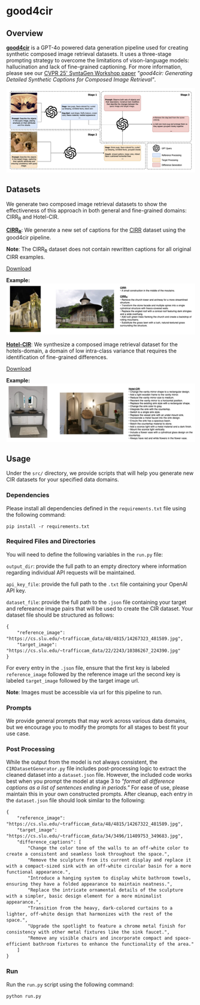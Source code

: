 # good4cir

## Overview

**<u>good4cir</u>** is a GPT-4o powered data generation pipeline used for creating synthetic composed image retrieval datasets. It uses a three-stage prompting strategy to overcome the limitations of vison-language models: hallucination and lack of fine-grained captioning. For more information, please see our [CVPR 25' SyntaGen Workshop paper](https://arxiv.org/abs/2503.17871) *"good4cir: Generating Detailed Synthetic Captions for Composed Image Retrieval"*.

![](examples/pipeline.png)

## Datasets

We generate two composed image retrieval datasets to show the effectiveness of this approach in both general and fine-grained domains: CIRR<sub>R</sub> and Hotel-CIR. 

**<u>CIRR<sub>R</sub></u>**: We generate a new set of captions for the [CIRR](https://github.com/Cuberick-Orion/CIRR) dataset using the good4cir pipeline.

**Note**: The CIRR<sub>R</sub> dataset does not contain rewritten captions for all original CIRR examples.

[Download](https://drive.google.com/drive/folders/15P3RKfajeLJHuehm3HAiPWM5a7HGZuxv?usp=sharing)

**Example:**
![](examples/CIRR_R.png)

**<u>Hotel-CIR</u>**: We synthesize a composed image retrieval dataset for the hotels-domain, a domain of low intra-class variance that requires the identification of fine-grained differences. 

[Download](https://drive.google.com/drive/folders/1eyIv76JiV5E4bABkhxqKzJwnLBflyzoW?usp=sharing)

**Example:**
![](examples/Hotel-CIR.png)

## Usage

Under the `src/` directory, we provide scripts that will help you generate new CIR datasets for your specified data domains. 

### Dependencies

Please install all dependencies defined in the `requirements.txt` file using the following command:

```
pip install -r requirements.txt
```

### Required Files and Directories

You will need to define the following variables in the `run.py` file:

`output_dir`: provide the full path to an empty directory where information regarding individual API requests will be maintained.

`api_key_file`: provide the full path to the `.txt` file containing your OpenAI API key. 

`dataset_file`: provide the full path to the `.json` file containing your target and refereance image pairs that will be used to create the CIR dataset. Your dataset file should be structured as follows: 

```
{
    "reference_image": "https://cs.slu.edu/~trafficcam_data/48/4815/14267323_481589.jpg",
    "target_image": "https://cs.slu.edu/~trafficcam_data/22/2243/10386267_224390.jpg"
}
```

For every entry in the `.json` file, ensure that the first key is labeled `reference_image` followed by the reference image url the second key is labeled `target_image` followed by the target image url.

**Note**: Images must be accessible via url for this pipeline to run. 

### Prompts

We provide general prompts that may work across various data domains, but we encourage you to modify the prompts for all stages to best fit your use case.

### Post Processing

While the output from the model is not always consistent, the `CIRDatasetGenerator.py` file includes post-processing logic to extract the cleaned dataset into a `dataset.json` file. However, the included code works best when you prompt the model at stage 3 to *"format all difference captions as a list of sentences ending in periods."* For ease of use, please maintain this in your own constructed prompts. After cleanup, each entry in the `dataset.json` file should look similar to the following: 

```
{
    "reference_image": "https://cs.slu.edu/~trafficcam_data/48/4815/14267322_481589.jpg",
    "target_image": "https://cs.slu.edu/~trafficcam_data/34/3496/11409753_349683.jpg",
    "difference_captions": [
        "Change the color tone of the walls to an off-white color to create a consistent and seamless look throughout the space.",
        "Remove the sculpture from its current display and replace it with a compact-sized sink with an off-white circular basin for a more functional appearance.",
        "Introduce a hanging system to display white bathroom towels, ensuring they have a folded appearance to maintain neatness.",
        "Replace the intricate ornamental details of the sculpture with a simpler, basic design element for a more minimalist appearance.",
        "Transition from the heavy, dark-colored curtains to a lighter, off-white design that harmonizes with the rest of the space.",
        "Upgrade the spotlight to feature a chrome metal finish for consistency with other metal fixtures like the sink faucet.",
        "Remove any visible chairs and incorporate compact and space-efficient bathroom fixtures to enhance the functionality of the area."
    ]
}
```

### Run

Run the `run.py` script using the following command:

```
python run.py
```


 



















